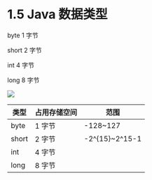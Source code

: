# 1.5 Java 数据类型
byte 1 字节

short 2 字节

int 4 字节

long 8 字节

![](https://csnotes.oss-cn-beijing.aliyuncs.com/photos/image-20230913192347292.png)

| 类型  | 占用存储空间 | 范围           |
| ----- | ------------ | -------------- |
| byte  | 1 字节        | -128~127       |
| short | 2 字节        | -2^{15}~2^15-1 |
| int   | 4 字节        |                |
| long  | 8 字节        |                |

